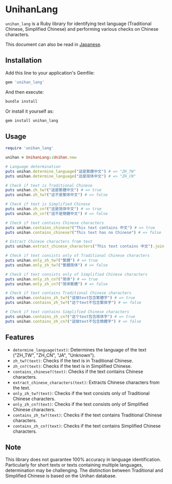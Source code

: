 <!-- @format -->

# UnihanLang

`unihan_lang` is a Ruby library for identifying text language (Traditional Chinese, Simplified Chinese) and performing various checks on Chinese characters.

This document can also be read in [Japanese](https://github.com/kyubey1228/unihan_lang/blob/master/README.ja.md).

## Installation

Add this line to your application's Gemfile:

```ruby
gem 'unihan_lang'
```

And then execute:

```sh
bundle install
```

Or install it yourself as:

```sh
gem install unihan_lang
```

## Usage

```ruby
require 'unihan_lang'

unihan = UnihanLang::Unihan.new

# Language determination
puts unihan.determine_language("這是繁體中文") # => "ZH_TW"
puts unihan.determine_language("这是简体中文") # => "ZH_CN"

# Check if text is Traditional Chinese
puts unihan.zh_tw?("這是繁體中文") # => true
puts unihan.zh_tw?("这不是繁体中文") # => false

# Check if text is Simplified Chinese
puts unihan.zh_cn?("这是简体中文") # => true
puts unihan.zh_cn?("這不是簡體中文") # => false

# Check if text contains Chinese characters
puts unihan.contains_chinese?("This text contains 中文") # => true
puts unihan.contains_chinese?("This text has no Chinese") # => false

# Extract Chinese characters from text
puts unihan.extract_chinese_characters("This text contains 中文").join # => "中文"

# Check if text consists only of Traditional Chinese characters
puts unihan.only_zh_tw?("繁體") # => true
puts unihan.only_zh_tw?("繁體简体") # => false

# Check if text consists only of Simplified Chinese characters
puts unihan.only_zh_cn?("简体") # => true
puts unihan.only_zh_cn?("简体繁體") # => false

# Check if text contains Traditional Chinese characters
puts unihan.contains_zh_tw?("這個text包含繁體字") # => true
puts unihan.contains_zh_tw?("这个text不包含繁体字") # => false

# Check if text contains Simplified Chinese characters
puts unihan.contains_zh_cn?("这个text包含简体字") # => true
puts unihan.contains_zh_cn?("這個text不包含簡體字") # => false
```

## Features

- `determine_language(text)`: Determines the language of the text ("ZH_TW", "ZH_CN", "JA", "Unknown").
- `zh_tw?(text)`: Checks if the text is in Traditional Chinese.
- `zh_cn?(text)`: Checks if the text is in Simplified Chinese.
- `contains_chinese?(text)`: Checks if the text contains Chinese characters.
- `extract_chinese_characters(text)`: Extracts Chinese characters from the text.
- `only_zh_tw?(text)`: Checks if the text consists only of Traditional Chinese characters.
- `only_zh_cn?(text)`: Checks if the text consists only of Simplified Chinese characters.
- `contains_zh_tw?(text)`: Checks if the text contains Traditional Chinese characters.
- `contains_zh_cn?(text)`: Checks if the text contains Simplified Chinese characters.

## Note

This library does not guarantee 100% accuracy in language identification.
Particularly for short texts or texts containing multiple languages, determination may be challenging.
The distinction between Traditional and Simplified Chinese is based on the Unihan database.
